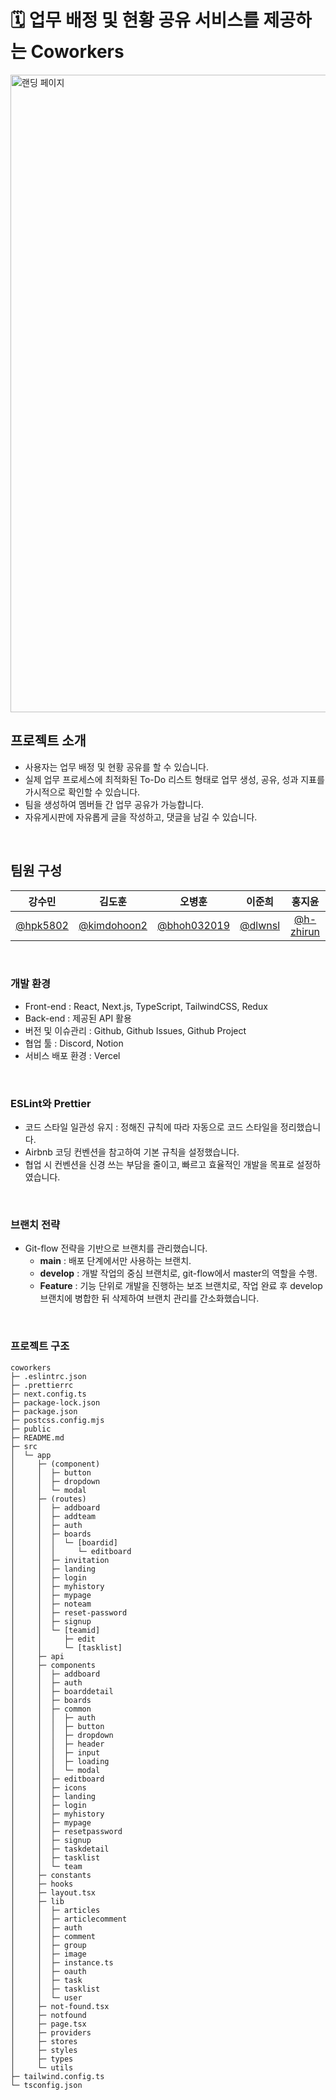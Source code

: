 # 🗓️ 업무 배정 및 현황 공유 서비스를 제공하는 Coworkers

<img width="1020" alt="랜딩 페이지" src="https://github.com/user-attachments/assets/5c70544f-bdf7-451f-af18-47afe61f1b1d" />

<br>

## 프로젝트 소개

- 사용자는 업무 배정 및 현황 공유를 할 수 있습니다.
- 실제 업무 프로세스에 최적화된 To-Do 리스트 형태로 업무 생성, 공유, 성과 지표를 가시적으로 확인할 수 있습니다.
- 팀을 생성하여 멤버들 간 업무 공유가 가능합니다.
- 자유게시판에 자유롭게 글을 작성하고, 댓글을 남길 수 있습니다.

<br>

## 팀원 구성

|               **강수민**               |                  **김도훈**                  |                  **오병훈**                  |              **이준희**              |                **홍지윤**                |
| :------------------------------------: | :------------------------------------------: | :------------------------------------------: | :----------------------------------: | :--------------------------------------: |
| [@hpk5802](https://github.com/hpk5802) | [@kimdohoon2](https://github.com/kimdohoon2) | [@bhoh032019](https://github.com/bhoh032019) | [@dlwnsl](https://github.com/dlwnsl) | [@h-zhirun](https://github.com/h-zhirun) |

<br>

### 개발 환경

- Front-end : React, Next.js, TypeScript, TailwindCSS, Redux
- Back-end : 제공된 API 활용
- 버전 및 이슈관리 : Github, Github Issues, Github Project
- 협업 툴 : Discord, Notion
- 서비스 배포 환경 : Vercel

<br>

### ESLint와 Prettier

- 코드 스타일 일관성 유지 : 정해진 규칙에 따라 자동으로 코드 스타일을 정리했습니다.
- Airbnb 코딩 컨벤션을 참고하여 기본 규칙을 설정했습니다.
- 협업 시 컨벤션을 신경 쓰는 부담을 줄이고, 빠르고 효율적인 개발을 목표로 설정하였습니다.

<br>

### 브랜치 전략

- Git-flow 전략을 기반으로 브랜치를 관리했습니다.
  - **main** : 배포 단계에서만 사용하는 브랜치.
  - **develop** : 개발 작업의 중심 브랜치로, git-flow에서 master의 역할을 수행.
  - **Feature** : 기능 단위로 개발을 진행하는 보조 브랜치로, 작업 완료 후 develop 브랜치에 병합한 뒤 삭제하여 브랜치 관리를 간소화했습니다.

<br>

### 프로젝트 구조

```
coworkers
├─ .eslintrc.json
├─ .prettierrc
├─ next.config.ts
├─ package-lock.json
├─ package.json
├─ postcss.config.mjs
├─ public
├─ README.md
├─ src
│  └─ app
│     ├─ (component)
│     │  ├─ button
│     │  ├─ dropdown
│     │  └─ modal
│     ├─ (routes)
│     │  ├─ addboard
│     │  ├─ addteam
│     │  ├─ auth
│     │  ├─ boards
│     │  │  └─ [boardid]
│     │  │     └─ editboard
│     │  ├─ invitation
│     │  ├─ landing
│     │  ├─ login
│     │  ├─ myhistory
│     │  ├─ mypage
│     │  ├─ noteam
│     │  ├─ reset-password
│     │  ├─ signup
│     │  └─ [teamid]
│     │     ├─ edit
│     │     └─ [tasklist]
│     ├─ api
│     ├─ components
│     │  ├─ addboard
│     │  ├─ auth
│     │  ├─ boarddetail
│     │  ├─ boards
│     │  ├─ common
│     │  │  ├─ auth
│     │  │  ├─ button
│     │  │  ├─ dropdown
│     │  │  ├─ header
│     │  │  ├─ input
│     │  │  ├─ loading
│     │  │  └─ modal
│     │  ├─ editboard
│     │  ├─ icons
│     │  ├─ landing
│     │  ├─ login
│     │  ├─ myhistory
│     │  ├─ mypage
│     │  ├─ resetpassword
│     │  ├─ signup
│     │  ├─ taskdetail
│     │  ├─ tasklist
│     │  └─ team
│     ├─ constants
│     ├─ hooks
│     ├─ layout.tsx
│     ├─ lib
│     │  ├─ articles
│     │  ├─ articlecomment
│     │  ├─ auth
│     │  ├─ comment
│     │  ├─ group
│     │  ├─ image
│     │  ├─ instance.ts
│     │  ├─ oauth
│     │  ├─ task
│     │  ├─ tasklist
│     │  └─ user
│     ├─ not-found.tsx
│     ├─ notfound
│     ├─ page.tsx
│     ├─ providers
│     ├─ stores
│     ├─ styles
│     ├─ types
│     └─ utils
├─ tailwind.config.ts
└─ tsconfig.json

```
